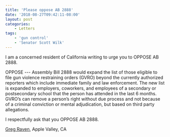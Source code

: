 ```yaml
---
title: 'Please oppose AB 2888'
date: '2018-08-27T09:42:11-08:00'
layout: post
categories:
    - Letters
tags:
    - 'gun control'
    - 'Senator Scott Wilk'
---
```


I am a concerned resident of California writing to urge you to OPPOSE AB 2888.

OPPOSE --- Assembly Bill 2888 would expand the list of those eligible to file gun violence restraining orders (GVRO) beyond the currently authorized reporters which include immediate family and law enforcement. The new list is expanded to employers, coworkers, and employees of a secondary or postsecondary school that the person has attended in the last 6 months. GVRO’s can remove a person’s right without due process and not because of a criminal conviction or mental adjudication, but based on third party allegations.

I respectfully ask that you OPPOSE AB 2888.

[Greg Raven](https://www.gregraven.org/), Apple Valley, CA